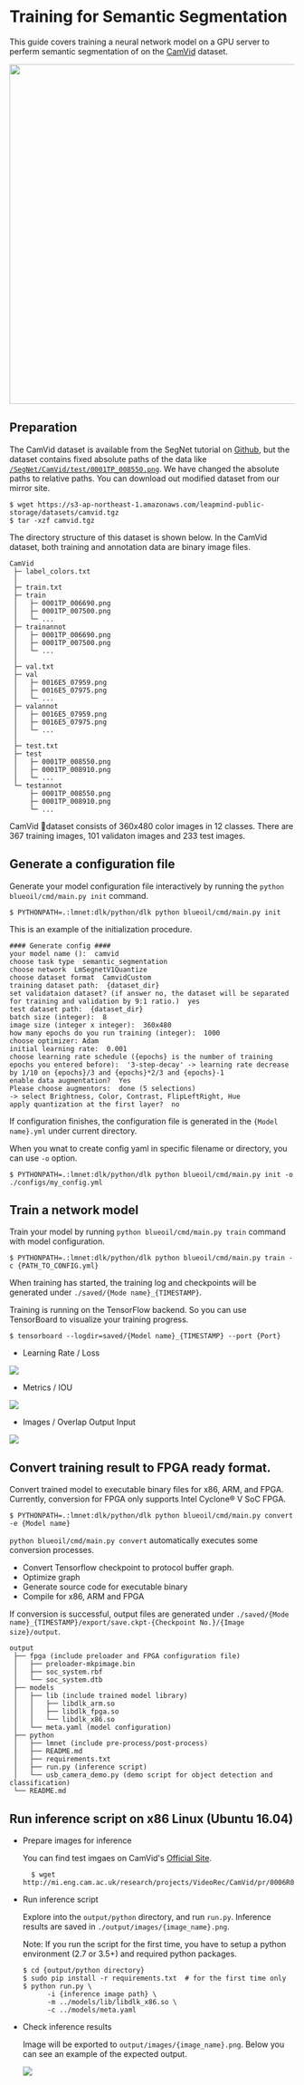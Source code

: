 # Training for Semantic Segmentation

This guide covers training a neural network model on a GPU server to perferm semantic segmentation of on the [CamVid](http://mi.eng.cam.ac.uk/research/projects/VideoRec/CamVid/) dataset.

<img src="../_static/camvid.jpg" width="600">

## Preparation

The CamVid dataset is available from the SegNet tutorial on [Github](https://github.com/alexgkendall/SegNet-Tutorial), but the dataset contains fixed absolute paths of the data like [`/SegNet/CamVid/test/0001TP_008550.png`](https://github.com/alexgkendall/SegNet-Tutorial/blob/master/CamVid/test.txt). We have changed the absolute paths to relative paths. You can download out modified dataset from our mirror site.

```
$ wget https://s3-ap-northeast-1.amazonaws.com/leapmind-public-storage/datasets/camvid.tgz
$ tar -xzf camvid.tgz
```

The directory structure of this dataset is shown below. In the CamVid dataset, both training and annotation data are binary image files.

```
CamVid
 ├─ label_colors.txt
 │
 ├─ train.txt
 ├─ train
 │   ├─ 0001TP_006690.png
 │   ├─ 0001TP_007500.png
 │   └─ ...
 ├─ trainannot
 │   ├─ 0001TP_006690.png
 │   ├─ 0001TP_007500.png
 │   └─ ...
 │
 ├─ val.txt
 ├─ val
 │   ├─ 0016E5_07959.png
 │   ├─ 0016E5_07975.png
 │   └─ ...
 ├─ valannot
 │   ├─ 0016E5_07959.png
 │   ├─ 0016E5_07975.png
 │   └─ ...
 │
 ├─ test.txt
 ├─ test
 │   ├─ 0001TP_008550.png
 │   ├─ 0001TP_008910.png
 │   └─ ...
 └─ testannot
     ├─ 0001TP_008550.png
     ├─ 0001TP_008910.png
     └─ ...
```

CamVid dataset consists of 360x480 color images in 12 classes. There are 367 training images, 101 validaton images and 233 test images.

## Generate a configuration file

Generate your model configuration file interactively by running the `python blueoil/cmd/main.py init` command.

    $ PYTHONPATH=.:lmnet:dlk/python/dlk python blueoil/cmd/main.py init

This is an example of the initialization procedure.

```
#### Generate config ####
your model name ():  camvid
choose task type  semantic_segmentation
choose network  LmSegnetV1Quantize
choose dataset format  CamvidCustom
training dataset path:  {dataset_dir}
set validataion dataset? (if answer no, the dataset will be separated for training and validation by 9:1 ratio.)  yes
test dataset path:  {dataset_dir}
batch size (integer):  8
image size (integer x integer):  360x480
how many epochs do you run training (integer):  1000
choose optimizer: Adam
initial learning rate:  0.001
choose learning rate schedule ({epochs} is the number of training epochs you entered before):  '3-step-decay' -> learning rate decrease by 1/10 on {epochs}/3 and {epochs}*2/3 and {epochs}-1
enable data augmentation?  Yes
Please choose augmentors:  done (5 selections)
-> select Brightness, Color, Contrast, FlipLeftRight, Hue
apply quantization at the first layer?  no
```

If configuration finishes, the configuration file is generated in the `{Model name}.yml` under current directory.

When you wnat to create config yaml in specific filename or directory, you can use `-o` option.

    $ PYTHONPATH=.:lmnet:dlk/python/dlk python blueoil/cmd/main.py init -o ./configs/my_config.yml

## Train a network model

Train your model by running `python blueoil/cmd/main.py train` command with model configuration.

    $ PYTHONPATH=.:lmnet:dlk/python/dlk python blueoil/cmd/main.py train -c {PATH_TO_CONFIG.yml}

When training has started, the training log and checkpoints will be generated under `./saved/{Mode name}_{TIMESTAMP}`.

Training is running on the TensorFlow backend. So you can use TensorBoard to visualize your training progress.

    $ tensorboard --logdir=saved/{Model name}_{TIMESTAMP} --port {Port}

- Learning Rate / Loss
<img src="../_static/semantic_segmentation_loss.png">

- Metrics / IOU
<img src="../_static/semantic_segmentation_iou.png">

- Images / Overlap Output Input
<img src="../_static/semantic_segmentation_overwrap.png">

## Convert training result to FPGA ready format.

Convert trained model to executable binary files for x86, ARM, and FPGA.
Currently, conversion for FPGA only supports Intel Cyclone® V SoC FPGA.

    $ PYTHONPATH=.:lmnet:dlk/python/dlk python blueoil/cmd/main.py convert -e {Model name}

`python blueoil/cmd/main.py convert` automatically executes some conversion processes.
- Convert Tensorflow checkpoint to protocol buffer graph.
- Optimize graph
- Generate source code for executable binary
- Compile for x86, ARM and FPGA

If conversion is successful, output files are generated under `./saved/{Mode name}_{TIMESTAMP}/export/save.ckpt-{Checkpoint No.}/{Image size}/output`.

```
output
 ├── fpga (include preloader and FPGA configuration file)
 │   ├── preloader-mkpimage.bin
 │   ├── soc_system.rbf
 │   └── soc_system.dtb
 ├── models
 │   ├── lib (include trained model library)
 │   │   ├── libdlk_arm.so
 │   │   ├── libdlk_fpga.so
 │   │   └── libdlk_x86.so
 │   └── meta.yaml (model configuration)
 ├── python
 │   ├── lmnet (include pre-process/post-process)
 │   ├── README.md
 │   ├── requirements.txt
 │   ├── run.py (inference script)
 │   └── usb_camera_demo.py (demo script for object detection and classification)
 └── README.md
```

## Run inference script on x86 Linux (Ubuntu 16.04)

- Prepare images for inference

	You can find test imgaes on CamVid's [Official Site](http://mi.eng.cam.ac.uk/research/projects/VideoRec/CamVid/).

		$ wget http://mi.eng.cam.ac.uk/research/projects/VideoRec/CamVid/pr/0006R0_f02040.jpg

- Run inference script

    Explore into the `output/python` directory, and
    run `run.py`. Inference results are saved in `./output/images/{image_name}.png`.

    Note: If you run the script for the first time, you have to setup a python environment (2.7 or 3.5+) and required python packages.

	```
	$ cd {output/python directory}
	$ sudo pip install -r requirements.txt  # for the first time only
	$ python run.py \
	      -i {inference image path} \
	      -m ../models/lib/libdlk_x86.so \
	      -c ../models/meta.yaml
	```

- Check inference results

	Image will be exported to `output/images/{image_name}.png`. Below you can see an example of the expected output.

	<img src="../_static/semantic_segmentation_output.png">
